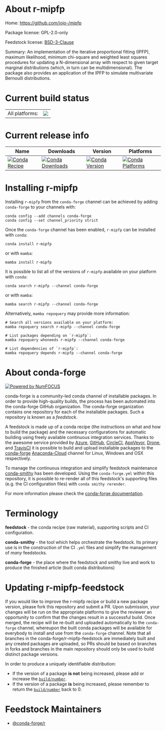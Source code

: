 About r-mipfp
=============

Home: https://github.com/jojo-/mipfp

Package license: GPL-2.0-only

Feedstock license: [BSD-3-Clause](https://github.com/conda-forge/r-mipfp-feedstock/blob/main/LICENSE.txt)

Summary: An implementation of the iterative proportional fitting (IPFP), maximum likelihood, minimum chi-square and weighted least squares procedures for updating a N-dimensional array with respect to given target marginal distributions (which, in turn can be multidimensional). The package also provides an application of the IPFP to simulate multivariate Bernoulli distributions.

Current build status
====================


<table><tr><td>All platforms:</td>
    <td>
      <a href="https://dev.azure.com/conda-forge/feedstock-builds/_build/latest?definitionId=14838&branchName=main">
        <img src="https://dev.azure.com/conda-forge/feedstock-builds/_apis/build/status/r-mipfp-feedstock?branchName=main">
      </a>
    </td>
  </tr>
</table>

Current release info
====================

| Name | Downloads | Version | Platforms |
| --- | --- | --- | --- |
| [![Conda Recipe](https://img.shields.io/badge/recipe-r--mipfp-green.svg)](https://anaconda.org/conda-forge/r-mipfp) | [![Conda Downloads](https://img.shields.io/conda/dn/conda-forge/r-mipfp.svg)](https://anaconda.org/conda-forge/r-mipfp) | [![Conda Version](https://img.shields.io/conda/vn/conda-forge/r-mipfp.svg)](https://anaconda.org/conda-forge/r-mipfp) | [![Conda Platforms](https://img.shields.io/conda/pn/conda-forge/r-mipfp.svg)](https://anaconda.org/conda-forge/r-mipfp) |

Installing r-mipfp
==================

Installing `r-mipfp` from the `conda-forge` channel can be achieved by adding `conda-forge` to your channels with:

```
conda config --add channels conda-forge
conda config --set channel_priority strict
```

Once the `conda-forge` channel has been enabled, `r-mipfp` can be installed with `conda`:

```
conda install r-mipfp
```

or with `mamba`:

```
mamba install r-mipfp
```

It is possible to list all of the versions of `r-mipfp` available on your platform with `conda`:

```
conda search r-mipfp --channel conda-forge
```

or with `mamba`:

```
mamba search r-mipfp --channel conda-forge
```

Alternatively, `mamba repoquery` may provide more information:

```
# Search all versions available on your platform:
mamba repoquery search r-mipfp --channel conda-forge

# List packages depending on `r-mipfp`:
mamba repoquery whoneeds r-mipfp --channel conda-forge

# List dependencies of `r-mipfp`:
mamba repoquery depends r-mipfp --channel conda-forge
```


About conda-forge
=================

[![Powered by
NumFOCUS](https://img.shields.io/badge/powered%20by-NumFOCUS-orange.svg?style=flat&colorA=E1523D&colorB=007D8A)](https://numfocus.org)

conda-forge is a community-led conda channel of installable packages.
In order to provide high-quality builds, the process has been automated into the
conda-forge GitHub organization. The conda-forge organization contains one repository
for each of the installable packages. Such a repository is known as a *feedstock*.

A feedstock is made up of a conda recipe (the instructions on what and how to build
the package) and the necessary configurations for automatic building using freely
available continuous integration services. Thanks to the awesome service provided by
[Azure](https://azure.microsoft.com/en-us/services/devops/), [GitHub](https://github.com/),
[CircleCI](https://circleci.com/), [AppVeyor](https://www.appveyor.com/),
[Drone](https://cloud.drone.io/welcome), and [TravisCI](https://travis-ci.com/)
it is possible to build and upload installable packages to the
[conda-forge](https://anaconda.org/conda-forge) [Anaconda-Cloud](https://anaconda.org/)
channel for Linux, Windows and OSX respectively.

To manage the continuous integration and simplify feedstock maintenance
[conda-smithy](https://github.com/conda-forge/conda-smithy) has been developed.
Using the ``conda-forge.yml`` within this repository, it is possible to re-render all of
this feedstock's supporting files (e.g. the CI configuration files) with ``conda smithy rerender``.

For more information please check the [conda-forge documentation](https://conda-forge.org/docs/).

Terminology
===========

**feedstock** - the conda recipe (raw material), supporting scripts and CI configuration.

**conda-smithy** - the tool which helps orchestrate the feedstock.
                   Its primary use is in the construction of the CI ``.yml`` files
                   and simplify the management of *many* feedstocks.

**conda-forge** - the place where the feedstock and smithy live and work to
                  produce the finished article (built conda distributions)


Updating r-mipfp-feedstock
==========================

If you would like to improve the r-mipfp recipe or build a new
package version, please fork this repository and submit a PR. Upon submission,
your changes will be run on the appropriate platforms to give the reviewer an
opportunity to confirm that the changes result in a successful build. Once
merged, the recipe will be re-built and uploaded automatically to the
`conda-forge` channel, whereupon the built conda packages will be available for
everybody to install and use from the `conda-forge` channel.
Note that all branches in the conda-forge/r-mipfp-feedstock are
immediately built and any created packages are uploaded, so PRs should be based
on branches in forks and branches in the main repository should only be used to
build distinct package versions.

In order to produce a uniquely identifiable distribution:
 * If the version of a package **is not** being increased, please add or increase
   the [``build/number``](https://docs.conda.io/projects/conda-build/en/latest/resources/define-metadata.html#build-number-and-string).
 * If the version of a package **is** being increased, please remember to return
   the [``build/number``](https://docs.conda.io/projects/conda-build/en/latest/resources/define-metadata.html#build-number-and-string)
   back to 0.

Feedstock Maintainers
=====================

* [@conda-forge/r](https://github.com/conda-forge/r/)

